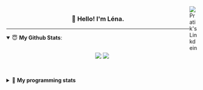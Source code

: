 <!--
<a href="https://twitter.com" target="_blank" rel="nofollow">
 <img align="right" alt="Pratik's Twitter" width="22px" src="https://cdn.jsdelivr.net/npm/simple-icons@v3/icons/twitter.svg" />
</a> 

-->
<a href="https://www.linkedin.com/in/lenagiacalone/" target="_blank" rel="nofollow">
 <img align="right" alt="Pratik's Linkdein" width="22px" src="https://cdn.jsdelivr.net/npm/simple-icons@v3/icons/linkedin.svg" />
</a>



<h3 align="center">👋 Hello! I'm Léna.</h3>

---

<!--
**lgiacalo/lgiacalo** is a ✨ _special_ ✨ repository because its `README.md` (this file) appears on your GitHub profile.

Here are some ideas to get you started:

- 🔭 I’m currently working on ...
- 🌱 I’m currently learning ...
- 👯 I’m looking to collaborate on ...
- 🤔 I’m looking for help with ...
- 💬 Ask me about ...
- 📫 How to reach me: ...
- 😄 Pronouns: ...
- ⚡ Fun fact: ...
-->

<details open>
 <summary> 😇 <b>My Github Stats</b>: </summary>
<br>
<p align = "center">
  <img src = "https://github-readme-stats.vercel.app/api?username=lgiacalo&show_icons=true&theme=nord" width="420">
  <img src = "https://github-readme-stats.vercel.app/api/top-langs/?username=lgiacalo&layout=compact&theme=nord">
</p>
 
<br>
<p align = "center">
  <imp src = "https://github-readme-stats.vercel.app/api/wakatime?username=lgiacalo&theme=nord">
</p>

</details>

<details>
 <summary>🤖 <b>My programming stats</b></summary>
 <br>
 
<!--START_SECTION:waka-->
![Lines of code](https://img.shields.io/badge/From%20Hello%20World%20I%27ve%20Written-881%20Thousand%20lines%20of%20code-blue)

**🐱 My GitHub Data** 

> 🏆 1,081 Contributions in the Year 2021
 > 
> 📦 297.6 kB Used in GitHub's Storage 
 > 
> 🚫 Not Opted to Hire
 > 
> 📜 44 Public Repositories 
 > 
> 🔑 34 Private Repositories  
 > 
**I'm an Early 🐤** 

```text
🌞 Morning    131 commits    █████░░░░░░░░░░░░░░░░░░░░   21.41% 
🌆 Daytime    312 commits    ████████████░░░░░░░░░░░░░   50.98% 
🌃 Evening    162 commits    ██████░░░░░░░░░░░░░░░░░░░   26.47% 
🌙 Night      7 commits      ░░░░░░░░░░░░░░░░░░░░░░░░░   1.14%

```
📅 **I'm Most Productive on Thursday** 

```text
Monday       90 commits     ███░░░░░░░░░░░░░░░░░░░░░░   14.71% 
Tuesday      61 commits     ██░░░░░░░░░░░░░░░░░░░░░░░   9.97% 
Wednesday    129 commits    █████░░░░░░░░░░░░░░░░░░░░   21.08% 
Thursday     136 commits    █████░░░░░░░░░░░░░░░░░░░░   22.22% 
Friday       69 commits     ██░░░░░░░░░░░░░░░░░░░░░░░   11.27% 
Saturday     23 commits     █░░░░░░░░░░░░░░░░░░░░░░░░   3.76% 
Sunday       104 commits    ████░░░░░░░░░░░░░░░░░░░░░   16.99%

```


📊 **This Week I Spent My Time On** 

```text
⌚︎ Time Zone: Europe/Paris

💬 Programming Languages: 
JavaScript               17 hrs 30 mins      ███████████████████████░░   91.65% 
Bash                     49 mins             █░░░░░░░░░░░░░░░░░░░░░░░░   4.29% 
Markdown                 44 mins             █░░░░░░░░░░░░░░░░░░░░░░░░   3.88% 
SQL                      1 min               ░░░░░░░░░░░░░░░░░░░░░░░░░   0.12% 
JSON                     0 secs              ░░░░░░░░░░░░░░░░░░░░░░░░░   0.03%

🔥 Editors: 
VS Code                  19 hrs 5 mins       █████████████████████████   100.0%

🐱‍💻 Projects: 
pappers-engine           12 hrs 40 mins      ████████████████░░░░░░░░░   66.38% 
augmentation_capital     5 hrs 6 mins        ██████░░░░░░░░░░░░░░░░░░░   26.79% 
testMDS                  49 mins             █░░░░░░░░░░░░░░░░░░░░░░░░   4.3% 
Work                     23 mins             ░░░░░░░░░░░░░░░░░░░░░░░░░   2.01% 
pappers-importers        5 mins              ░░░░░░░░░░░░░░░░░░░░░░░░░   0.49%

💻 Operating System: 
Mac                      19 hrs 5 mins       █████████████████████████   100.0%

```

**I Mostly Code in C** 

```text
C                        26 repos            ████████░░░░░░░░░░░░░░░░░   32.1% 
JavaScript               16 repos            █████░░░░░░░░░░░░░░░░░░░░   19.75% 
HTML                     8 repos             ██░░░░░░░░░░░░░░░░░░░░░░░   9.88% 
Shell                    8 repos             ██░░░░░░░░░░░░░░░░░░░░░░░   9.88% 
C++                      4 repos             █░░░░░░░░░░░░░░░░░░░░░░░░   4.94%

```


**Timeline**

![Chart not found](https://raw.githubusercontent.com/lgiacalo/lgiacalo/main/charts/bar_graph.png) 


 Last Updated on 10/12/2021
<!--END_SECTION:waka-->

</details>
